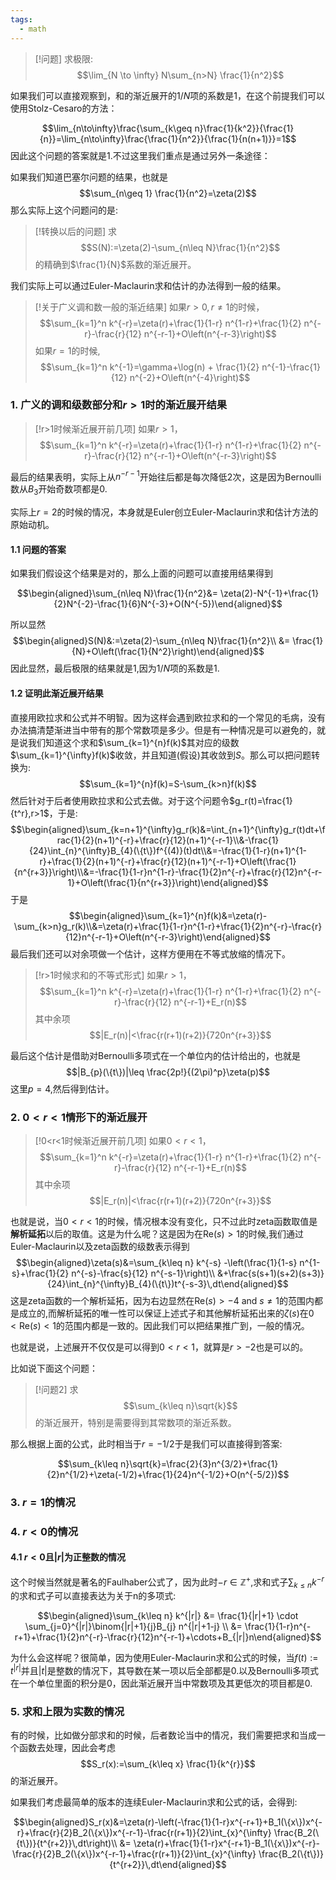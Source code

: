 ```yaml
---
tags:
  - math
---
```


> [!问题]
> 求极限:
> $$\lim_{N \to \infty} N\sum_{n>N} \frac{1}{n^2}$$

如果我们可以直接观察到，和的渐近展开的$1/N$项的系数是1，在这个前提我们可以使用Stolz-Cesaro的方法：

$$\lim_{n\to\infty}\frac{\sum_{k\geq n}\frac{1}{k^2}}{\frac{1}{n}}=\lim_{n\to\infty}\frac{\frac{1}{n^2}}{\frac{1}{n(n+1)}}=1$$
因此这个问题的答案就是1.不过这里我们重点是通过另外一条途径：

如果我们知道巴塞尔问题的结果，也就是$$\sum_{n\geq 1} \frac{1}{n^2}=\zeta(2)$$那么实际上这个问题问的是:

> [!转换以后的问题]
> 求$$S(N):=\zeta(2)-\sum_{n\leq N}\frac{1}{n^2}$$的精确到$\frac{1}{N}$系数的渐近展开。

我们实际上可以通过Euler-Maclaurin求和估计的办法得到一般的结果。

> [!关于广义调和数一般的渐近结果]
> 如果$r>0,r \neq 1$的时候，
> $$\sum_{k=1}^n k^{-r}=\zeta(r)+\frac{1}{1-r} n^{1-r}+\frac{1}{2} n^{-r}-\frac{r}{12} n^{-r-1}+O\left(n^{-r-3}\right)$$
> 如果$r=1$的时候,$$\sum_{k=1}^n k^{-1}=\gamma+\log(n) + \frac{1}{2} n^{-1}-\frac{1}{12} n^{-2}+O\left(n^{-4}\right)$$


### 1. 广义的调和级数部分和$r>1$时的渐近展开结果

> [!r>1时候渐近展开前几项]
> 如果$r>1$，
> $$\sum_{k=1}^n k^{-r}=\zeta(r)+\frac{1}{1-r} n^{1-r}+\frac{1}{2} n^{-r}-\frac{r}{12} n^{-r-1}+O\left(n^{-r-3}\right)$$

最后的结果表明，实际上从$n^{-r-1}$开始往后都是每次降低2次，这是因为Bernoulli数从$B_3$开始奇数项都是0.

实际上$r=2$的时候的情况，本身就是Euler创立Euler-Maclaurin求和估计方法的原始动机。
#### 1.1 问题的答案

如果我们假设这个结果是对的，那么上面的问题可以直接用结果得到

$$\begin{aligned}\sum_{n\leq N}\frac{1}{n^2}&= \zeta(2)-N^{-1}+\frac{1}{2}N^{-2}-\frac{1}{6}N^{-3}+O(N^{-5})\end{aligned}$$

所以显然$$\begin{aligned}S(N)&:=\zeta(2)-\sum_{n\leq N}\frac{1}{n^2}\\ &= \frac{1}{N}+O\left(\frac{1}{N^2}\right)\end{aligned}$$
因此显然，最后极限的结果就是1,因为$1/N$项的系数是1.

#### 1.2 证明此渐近展开结果

直接用欧拉求和公式并不明智。因为这样会遇到欧拉求和的一个常见的毛病，没有办法搞清楚渐进当中带有的那个常数项是多少。但是有一种情况是可以避免的，就是说我们知道这个求和$\sum_{k=1}^{n}f(k)$其对应的级数$\sum_{k=1}^{\infty}f(k)$收敛，并且知道(假设)其收敛到$S$。那么可以把问题转换为:$$\sum_{k=1}^{n}f(k)=S-\sum_{k>n}f(k)$$然后针对于后者使用欧拉求和公式去做。对于这个问题令$g_r(t)=\frac{1}{t^r},r>1$，于是:$$\begin{aligned}\sum_{k=n+1}^{\infty}g_r(k)&=\int_{n+1}^{\infty}g_r(t)dt+\frac{1}{2}(n+1)^{-r}+\frac{r}{12}(n+1)^{-r-1}\\&-\frac{1}{24}\int_{n}^{\infty}B_{4}(\{t\})f^{(4)}(t)dt\\&=-\frac{1}{1-r}(n+1)^{1-r}+\frac{1}{2}(n+1)^{-r}+\frac{r}{12}(n+1)^{-r-1}+O\left(\frac{1}{n^{r+3}}\right)\\&=-\frac{1}{1-r}n^{1-r}-\frac{1}{2}n^{-r}+\frac{r}{12}n^{-r-1}+O\left(\frac{1}{n^{r+3}}\right)\end{aligned}$$于是$$\begin{aligned}\sum_{k=1}^{n}f(k)&=\zeta(r)-\sum_{k>n}g_r(k)\\&=\zeta(r)+\frac{1}{1-r}n^{1-r}+\frac{1}{2}n^{-r}-\frac{r}{12}n^{-r-1}+O\left(n^{-r-3}\right)\end{aligned}$$
最后我们还可以对余项做一个估计，这样方便用在不等式放缩的情况下。

> [!r>1时候求和的不等式形式]
> 如果$r>1$，
> $$\sum_{k=1}^n k^{-r}=\zeta(r)+\frac{1}{1-r} n^{1-r}+\frac{1}{2} n^{-r}-\frac{r}{12} n^{-r-1}+E_r(n)$$
> 其中余项$$|E_r(n)|<\frac{r(r+1)(r+2)}{720n^{r+3}}$$

最后这个估计是借助对Bernoulli多项式在一个单位内的估计给出的，也就是$$|B_{p}(\{t\})|\leq \frac{2p!}{(2\pi)^p}\zeta(p)$$
这里$p=4$,然后得到估计。

### 2. $0<r<1$情形下的渐近展开

> [!0<r<1时候渐近展开前几项]
> 如果$0<r<1$，
> $$\sum_{k=1}^n k^{-r}=\zeta(r)+\frac{1}{1-r} n^{1-r}+\frac{1}{2} n^{-r}-\frac{r}{12} n^{-r-1}+E_r(n)$$
> 其中余项$$|E_r(n)|<\frac{r(r+1)(r+2)}{720n^{r+3}}$$

也就是说，当$0<r<1$的时候，情况根本没有变化，只不过此时zeta函数取值是**解析延拓**以后的取值。这是为什么呢？这是因为在$\text{Re}(s)>1$的时候,我们通过Euler-Maclaurin以及zeta函数的级数表示得到$$\begin{aligned}\zeta(s)&=\sum_{k\leq n} k^{-s} -\left(\frac{1}{1-s} n^{1-s}+\frac{1}{2} n^{-s}-\frac{s}{12} n^{-s-1}\right)\\ &+\frac{s(s+1)(s+2)(s+3)}{24}\int_{n}^{\infty}B_{4}(\{t\})t^{-s-3}\,dt\end{aligned}$$
这是zeta函数的一个解析延拓，因为右边显然在$\text{Re}(s)>-4\text{ and } s\not = 1$的范围内都是成立的,而解析延拓的唯一性可以保证上述式子和其他解析延拓出来的$\zeta(s)$在$0<\text{Re}(s)<1$的范围内都是一致的。因此我们可以把结果推广到，一般的情况。

也就是说，上述展开不仅仅是可以得到$0<r<1$，就算是$r> -2$也是可以的。

比如说下面这个问题：

> [!问题2]
> 求$$\sum_{k\leq n}\sqrt{k}$$的渐近展开，特别是需要得到其常数项的渐近系数。

那么根据上面的公式，此时相当于$r=-1/2$于是我们可以直接得到答案:

$$\sum_{k\leq n}\sqrt{k}=\frac{2}{3}n^{3/2}+\frac{1}{2}n^{1/2}+\zeta(-1/2)+\frac{1}{24}n^{-1/2}+O(n^{-5/2})$$
### 3. $r=1$的情况

### 4. $r<0$的情况
#### 4.1 $r<0$且$|r|$为正整数的情况
这个时候当然就是著名的Faulhaber公式了，因为此时$-r \in \mathbb{Z}^{+}$,求和式子$\sum_{k\leq n}k^{-r}$的求和式子可以直接表达为关于n的多项式:

$$\begin{aligned}\sum_{k\leq n} k^{|r|} &= \frac{1}{|r|+1} \cdot \sum_{j=0}^{|r|}\binom{|r|+1}{j}B_{j} n^{|r|+1-j} \\ &= \frac{1}{1-r}n^{-r+1}+\frac{1}{2}n^{-r}-\frac{r}{12}n^{-r-1}+\cdots+B_{|r|}n\end{aligned}$$

为什么会这样呢？很简单，因为使用Euler-Maclaurin求和公式的时候，当$f(t):=t^{|r|}$并且$|t|$是整数的情况下，其导数在某一项以后全部都是0.以及Bernoulli多项式在一个单位里面的积分是0，因此渐近展开当中常数项及其更低次的项目都是0.

### 5. 求和上限为实数的情况

有的时候，比如做分部求和的时候，后者数论当中的情况，我们需要把求和当成一个函数去处理，因此会考虑$$S_r(x):=\sum_{k\leq x} \frac{1}{k^{r}}$$的渐近展开。

如果我们考虑最简单的版本的连续Euler-Maclaurin求和公式的话，会得到:

$$\begin{aligned}S_r(x)&=\zeta(r)-\left(-\frac{1}{1-r}x^{-r+1}+B_1(\{x\})x^{-r}+\frac{r}{2}B_2(\{x\})x^{-r-1}-\frac{r(r+1)}{2}\int_{x}^{\infty} \frac{B_2(\{t\})}{t^{r+2}}\,dt\right)\\ &= \zeta(r)+\frac{1}{1-r}x^{-r+1}-B_1(\{x\})x^{-r}-\frac{r}{2}B_2(\{x\})x^{-r-1}+\frac{r(r+1)}{2}\int_{x}^{\infty} \frac{B_2(\{t\})}{t^{r+2}}\,dt\end{aligned}$$

